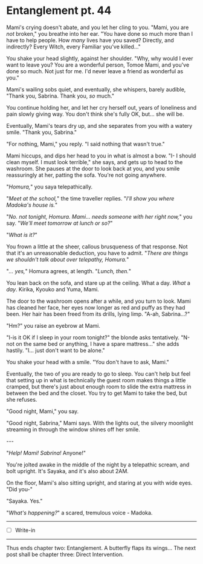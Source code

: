 # Entanglement pt. 44

Mami's crying doesn't abate, and you let her cling to you. "Mami, you are *not* broken," you breathe into her ear. "You have done so much more than I have to help people. How *many* lives have you saved? Directly, and indirectly? Every Witch, every Familiar you've killed..."

You shake your head slightly, against her shoulder. "Why, why would I ever want to leave you? You are a wonderful person, Tomoe Mami, and you've done so much. Not just for me. I'd never leave a friend as wonderful as you."

Mami's wailing sobs quiet, and eventually, she whispers, barely audible, "Thank you, Sabrina. Thank you, *so* much."

You continue holding her, and let her cry herself out, years of loneliness and pain slowly giving way. You don't think she's fully OK, but... she will be.

Eventually, Mami's tears dry up, and she separates from you with a watery smile. "Thank you, Sabrina."

"For nothing, Mami," you reply. "I said nothing that wasn't true."

Mami hiccups, and dips her head to you in what is almost a bow. "I- I should clean myself. I must look terrible," she says, and gets up to head to the washroom. She pauses at the door to look back at you, and you smile reassuringly at her, patting the sofa. You're not going anywhere.

"*Homura,*" you saya telepathically.

"*Meet at the school,*" the time traveller replies. "*I'll show you where Madoka's house is.*"

"*No. not tonight, Homura. Mami... needs someone with her right now,*" you say. "*We'll meet tomorrow at lunch or so?*"

"*What is it?*"

You frown a little at the sheer, callous brusqueness of that response. Not that it's an unreasonable deduction, you have to admit. "*There are things we shouldn't talk about over telepathy, Homura.*"

"*... yes,*" Homura agrees, at length. "*Lunch, then.*"

You lean back on the sofa, and stare up at the ceiling. What a day. *What* a *day*. Kirika, Kyouko and Yuma, Mami.

The door to the washroom opens after a while, and you turn to look. Mami has cleaned her face, her eyes now longer as red and puffy as they had been. Her hair has been freed from its drills, lying limp. "A-ah, Sabrina...?"

"Hm?" you raise an eyebrow at Mami.

"I-is it OK if I sleep in your room tonight?" the blonde asks tentatively. "N-not on the same bed or anything, I have a spare mattress..." she adds hastily. "I... just don't want to be alone."

You shake your head with a smile. "You don't have to ask, Mami."

Eventually, the two of you are ready to go to sleep. You can't help but feel that setting up in what is technically the guest room makes things a little cramped, but there's just about enough room to slide the extra mattress in between the bed and the closet. You try to get Mami to take the bed, but she refuses.

"Good night, Mami," you say.

"Good night, Sabrina," Mami says. With the lights out, the silvery moonlight streaming in through the window shines off her smile.

---​

"*Help! Mami! Sabrina!* Anyone!"

You're jolted awake in the middle of the night by a telepathic scream, and bolt upright. It's Sayaka, and it's also about 2AM.

On the floor, Mami's also sitting upright, and staring at you with wide eyes. "Did you-"

"Sayaka. Yes."

"*What's happening?*" a scared, tremulous voice - Madoka.

---

- [ ] Write-in

---

Thus ends chapter two: Entanglement.
A butterfly flaps its wings...
The next post shall be chapter three: Direct Intervention.
